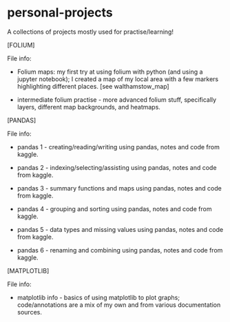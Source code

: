 # personal-projects
A collections of projects mostly used for practise/learning! 

[FOLIUM]

File info:
- Folium maps: my first try at using folium with python (and using a jupyter notebook); I created a map of my local area with a few markers highlighting different places. [see walthamstow_map]

- intermediate folium practise - more advanced folium stuff, specifically layers, different map backgrounds, and heatmaps.


[PANDAS]

File info:
- pandas 1 - creating/reading/writing using pandas, notes and code from kaggle.

- pandas 2 - indexing/selecting/assisting using pandas, notes and code from kaggle.

- pandas 3 - summary functions and maps using pandas, notes and code from kaggle.

- pandas 4 - grouping and sorting using pandas, notes and code from kaggle.

- pandas 5 - data types and missing values using pandas, notes and code from kaggle.

- pandas 6 - renaming and combining using pandas, notes and code from kaggle.


[MATPLOTLIB]

File info:
- matplotlib info - basics of using matplotlib to plot graphs; code/annotations are a mix of my own and from various documentation sources.
